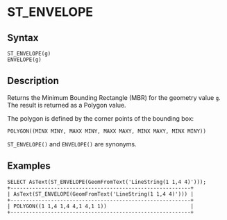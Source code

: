 
# ST_ENVELOPE

## Syntax


```
ST_ENVELOPE(g)
ENVELOPE(g)
```

## Description


Returns the Minimum Bounding Rectangle (MBR) for the geometry value `g`. The result is returned as a Polygon value.


The polygon is defined by the corner points of the bounding box:


```
POLYGON((MINX MINY, MAXX MINY, MAXX MAXY, MINX MAXY, MINX MINY))
```

`ST_ENVELOPE()` and `ENVELOPE()` are synonyms.


## Examples


```
SELECT AsText(ST_ENVELOPE(GeomFromText('LineString(1 1,4 4)')));
+----------------------------------------------------------+
| AsText(ST_ENVELOPE(GeomFromText('LineString(1 1,4 4)'))) |
+----------------------------------------------------------+
| POLYGON((1 1,4 1,4 4,1 4,1 1))                           |
+----------------------------------------------------------+
```
